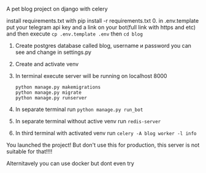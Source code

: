 A pet blog project on django with celery

install requirements.txt with pip install -r requirements.txt
0. in .env.template put your telegram api key and a link on your bot(full link with https and etc) and then execute `cp .env.template .env` then `cd blog`
1. Create postgres database called blog, username и password you can see and change in settings.py
2. Create and activate venv
3. In terminal execute server will be running on localhost 8000
   ```
   python manage.py makemigrations
   python manage.py migrate
   python manage.py runserver
   ```
4. In separate terminal run `python manage.py run_bot`

5. In separate terminal without active venv run `redis-server`
6. In third terminal with activated venv run `celery -A blog worker -l info`

You launched the project! But don't use this for production, this server is not suitable for that!!!!

Alternitavely you can use docker but dont even try
